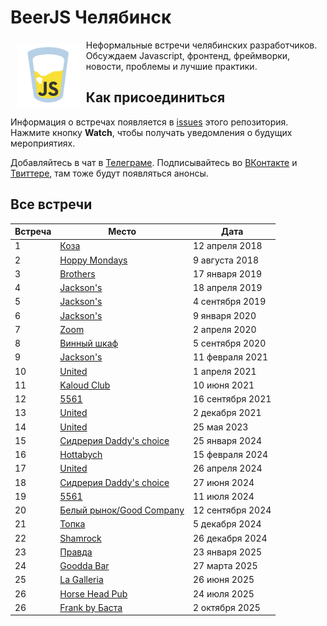 # BeerJS Челябинск

<img src="https://github.com/beerjs/recife/blob/master/docs/img/icon-beerjs.png" align="left" hspace="10" vspace="6" width="20%">

Неформальные встречи челябинских разработчиков. Обсуждаем Javascript, фронтенд, фреймворки, новости, проблемы и лучшие практики.


## Как присоединиться

Информация о встречах появляется в [issues](https://github.com/beerjs/chelyabinsk/issues) этого репозитория. Нажмите кнопку **Watch**, чтобы получать уведомления о будущих мероприятиях.

Добавляйтесь в чат в [Телеграме](https://t.me/beerjs_chel). Подписывайтесь во [ВКонтакте](https://vk.com/beerjs_chel) и [Твиттере](https://twitter.com/beerjs_chel), там тоже будут появляться анонсы.

## Все встречи

Встреча | Место                                                                      | Дата
--------|----------------------------------------------------------------------------|------------------
1       | [Коза](https://github.com/beerjs/chelyabinsk/issues/1)                     | 12 апреля 2018
2       | [Hoppy Mondays](https://github.com/beerjs/chelyabinsk/issues/2)            | 9 августа 2018
3       | [Brothers](https://github.com/beerjs/chelyabinsk/issues/3)                 | 17 января 2019
4       | [Jackson's](https://github.com/beerjs/chelyabinsk/issues/4)                | 18 апреля 2019
5       | [Jackson's](https://github.com/beerjs/chelyabinsk/issues/5)                | 4 сентября 2019
6       | [Jackson's](https://github.com/beerjs/chelyabinsk/issues/6)                | 9 января 2020
7       | [Zoom](https://github.com/beerjs/chelyabinsk/issues/7)                     | 2 апреля 2020
8       | [Винный шкаф](https://github.com/beerjs/chelyabinsk/issues/8)              | 5 сентября 2020
9       | [Jackson's](https://github.com/beerjs/chelyabinsk/issues/9)                | 11 февраля 2021
10      | [United](https://github.com/beerjs/chelyabinsk/issues/10)                  | 1 апреля 2021
11      | [Kaloud Club](https://github.com/beerjs/chelyabinsk/issues/11)             | 10 июня 2021
12      | [5561](https://github.com/beerjs/chelyabinsk/issues/12)                    | 16 сентября 2021
13      | [United](https://github.com/beerjs/chelyabinsk/issues/13)                  | 2 декабря 2021
14      | [United](https://github.com/beerjs/chelyabinsk/issues/14)                  | 25 мая 2023
15      | [Сидрерия Daddy's choice](https://github.com/beerjs/chelyabinsk/issues/15) | 25 января 2024
16      | [Hottabych](https://github.com/beerjs/chelyabinsk/issues/16)               | 15 февраля 2024
17      | [United](https://github.com/beerjs/chelyabinsk/issues/17)                  | 26 апреля 2024
18      | [Сидрерия Daddy's choice](https://github.com/beerjs/chelyabinsk/issues/18) | 27 июня 2024
19      | [5561](https://github.com/beerjs/chelyabinsk/issues/19)                    | 11 июля 2024
20      | [Белый рынок/Good Company](https://github.com/beerjs/chelyabinsk/issues/20)| 12 сентября 2024
21      | [Топка](https://github.com/beerjs/chelyabinsk/issues/21)                   | 5 декабря 2024
22      | [Shamrock](https://github.com/beerjs/chelyabinsk/issues/22)                | 26 декабря 2024
23      | [Правда](https://github.com/beerjs/chelyabinsk/issues/23)                  | 23 января 2025
24      | [Goodda Bar](https://github.com/beerjs/chelyabinsk/issues/24)              | 27 марта 2025
25      | [La Galleria](https://github.com/beerjs/chelyabinsk/issues/25)             | 26 июня 2025
26      | [Horse Head Pub](https://github.com/beerjs/chelyabinsk/issues/26)          | 24 июля 2025
26      | [Frank by Баста](https://github.com/beerjs/chelyabinsk/issues/27)          | 2 октября 2025
